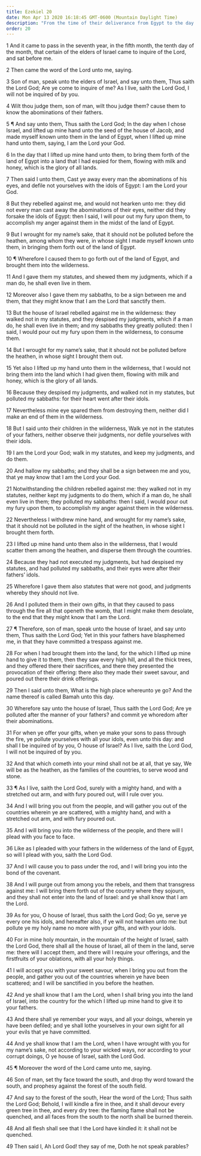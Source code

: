 ```yaml
---
title: Ezekiel 20
date: Mon Apr 13 2020 16:18:45 GMT-0600 (Mountain Daylight Time)
description: "From the time of their deliverance from Egypt to the day of Ezekiel, the people of Israel have rebelled and failed to keep the commandments—In the last days, the Lord will gather Israel and restore His gospel covenant."
order: 20
---
```


1 And it came to pass in the seventh year, in the fifth month, the tenth day of the month, that certain of the elders of Israel came to inquire of the Lord, and sat before me.

2 Then came the word of the Lord unto me, saying.

3 Son of man, speak unto the elders of Israel, and say unto them, Thus saith the Lord God; Are ye come to inquire of me? As I live, saith the Lord God, I will not be inquired of by you.

4 Wilt thou judge them, son of man, wilt thou judge them? cause them to know the abominations of their fathers.

5 ¶ And say unto them, Thus saith the Lord God; In the day when I chose Israel, and lifted up mine hand unto the seed of the house of Jacob, and made myself known unto them in the land of Egypt, when I lifted up mine hand unto them, saying, I am the Lord your God.

6 In the day that I lifted up mine hand unto them, to bring them forth of the land of Egypt into a land that I had espied for them, flowing with milk and honey, which is the glory of all lands.

7 Then said I unto them, Cast ye away every man the abominations of his eyes, and defile not yourselves with the idols of Egypt: I am the Lord your God.

8 But they rebelled against me, and would not hearken unto me: they did not every man cast away the abominations of their eyes, neither did they forsake the idols of Egypt: then I said, I will pour out my fury upon them, to accomplish my anger against them in the midst of the land of Egypt.

9 But I wrought for my name’s sake, that it should not be polluted before the heathen, among whom they were, in whose sight I made myself known unto them, in bringing them forth out of the land of Egypt.

10 ¶ Wherefore I caused them to go forth out of the land of Egypt, and brought them into the wilderness.

11 And I gave them my statutes, and shewed them my judgments, which if a man do, he shall even live in them.

12 Moreover also I gave them my sabbaths, to be a sign between me and them, that they might know that I am the Lord that sanctify them.

13 But the house of Israel rebelled against me in the wilderness: they walked not in my statutes, and they despised my judgments, which if a man do, he shall even live in them; and my sabbaths they greatly polluted: then I said, I would pour out my fury upon them in the wilderness, to consume them.

14 But I wrought for my name’s sake, that it should not be polluted before the heathen, in whose sight I brought them out.

15 Yet also I lifted up my hand unto them in the wilderness, that I would not bring them into the land which I had given them, flowing with milk and honey, which is the glory of all lands.

16 Because they despised my judgments, and walked not in my statutes, but polluted my sabbaths: for their heart went after their idols.

17 Nevertheless mine eye spared them from destroying them, neither did I make an end of them in the wilderness.

18 But I said unto their children in the wilderness, Walk ye not in the statutes of your fathers, neither observe their judgments, nor defile yourselves with their idols.

19 I am the Lord your God; walk in my statutes, and keep my judgments, and do them.

20 And hallow my sabbaths; and they shall be a sign between me and you, that ye may know that I am the Lord your God.

21 Notwithstanding the children rebelled against me: they walked not in my statutes, neither kept my judgments to do them, which if a man do, he shall even live in them; they polluted my sabbaths: then I said, I would pour out my fury upon them, to accomplish my anger against them in the wilderness.

22 Nevertheless I withdrew mine hand, and wrought for my name’s sake, that it should not be polluted in the sight of the heathen, in whose sight I brought them forth.

23 I lifted up mine hand unto them also in the wilderness, that I would scatter them among the heathen, and disperse them through the countries.

24 Because they had not executed my judgments, but had despised my statutes, and had polluted my sabbaths, and their eyes were after their fathers’ idols.

25 Wherefore I gave them also statutes that were not good, and judgments whereby they should not live.

26 And I polluted them in their own gifts, in that they caused to pass through the fire all that openeth the womb, that I might make them desolate, to the end that they might know that I am the Lord.

27 ¶ Therefore, son of man, speak unto the house of Israel, and say unto them, Thus saith the Lord God; Yet in this your fathers have blasphemed me, in that they have committed a trespass against me.

28 For when I had brought them into the land, for the which I lifted up mine hand to give it to them, then they saw every high hill, and all the thick trees, and they offered there their sacrifices, and there they presented the provocation of their offering: there also they made their sweet savour, and poured out there their drink offerings.

29 Then I said unto them, What is the high place whereunto ye go? And the name thereof is called Bamah unto this day.

30 Wherefore say unto the house of Israel, Thus saith the Lord God; Are ye polluted after the manner of your fathers? and commit ye whoredom after their abominations.

31 For when ye offer your gifts, when ye make your sons to pass through the fire, ye pollute yourselves with all your idols, even unto this day: and shall I be inquired of by you, O house of Israel? As I live, saith the Lord God, I will not be inquired of by you.

32 And that which cometh into your mind shall not be at all, that ye say, We will be as the heathen, as the families of the countries, to serve wood and stone.

33 ¶ As I live, saith the Lord God, surely with a mighty hand, and with a stretched out arm, and with fury poured out, will I rule over you.

34 And I will bring you out from the people, and will gather you out of the countries wherein ye are scattered, with a mighty hand, and with a stretched out arm, and with fury poured out.

35 And I will bring you into the wilderness of the people, and there will I plead with you face to face.

36 Like as I pleaded with your fathers in the wilderness of the land of Egypt, so will I plead with you, saith the Lord God.

37 And I will cause you to pass under the rod, and I will bring you into the bond of the covenant.

38 And I will purge out from among you the rebels, and them that transgress against me: I will bring them forth out of the country where they sojourn, and they shall not enter into the land of Israel: and ye shall know that I am the Lord.

39 As for you, O house of Israel, thus saith the Lord God; Go ye, serve ye every one his idols, and hereafter also, if ye will not hearken unto me: but pollute ye my holy name no more with your gifts, and with your idols.

40 For in mine holy mountain, in the mountain of the height of Israel, saith the Lord God, there shall all the house of Israel, all of them in the land, serve me: there will I accept them, and there will I require your offerings, and the firstfruits of your oblations, with all your holy things.

41 I will accept you with your sweet savour, when I bring you out from the people, and gather you out of the countries wherein ye have been scattered; and I will be sanctified in you before the heathen.

42 And ye shall know that I am the Lord, when I shall bring you into the land of Israel, into the country for the which I lifted up mine hand to give it to your fathers.

43 And there shall ye remember your ways, and all your doings, wherein ye have been defiled; and ye shall lothe yourselves in your own sight for all your evils that ye have committed.

44 And ye shall know that I am the Lord, when I have wrought with you for my name’s sake, not according to your wicked ways, nor according to your corrupt doings, O ye house of Israel, saith the Lord God.

45 ¶ Moreover the word of the Lord came unto me, saying.

46 Son of man, set thy face toward the south, and drop thy word toward the south, and prophesy against the forest of the south field.

47 And say to the forest of the south, Hear the word of the Lord; Thus saith the Lord God; Behold, I will kindle a fire in thee, and it shall devour every green tree in thee, and every dry tree: the flaming flame shall not be quenched, and all faces from the south to the north shall be burned therein.

48 And all flesh shall see that I the Lord have kindled it: it shall not be quenched.

49 Then said I, Ah Lord God! they say of me, Doth he not speak parables?
